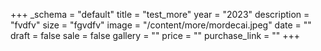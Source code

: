 +++
_schema = "default"
title = "test_more"
year = "2023"
description = "fvdfv"
size = "fgvdfv"
image = "/content/more/mordecai.jpeg"
date = ""
draft = false
sale = false
gallery = ""
price = ""
purchase_link = ""
+++
